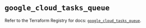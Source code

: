 # `google_cloud_tasks_queue`

Refer to the Terraform Registry for docs: [`google_cloud_tasks_queue`](https://registry.terraform.io/providers/hashicorp/google/6.47.0/docs/resources/cloud_tasks_queue).
